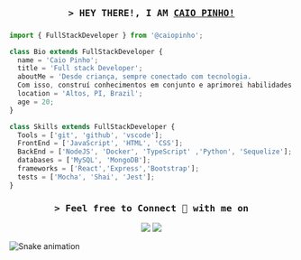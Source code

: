 
<h3 align="center">
        <samp>&gt; HEY THERE!, I AM
                <b><a target="_blank" href="https://www.linkedin.com/in/caio-pinho-a3959b238/">CAIO PINHO! </a></b>
        </samp>
</h3>

###
```js
import { FullStackDeveloper } from '@caiopinho';

class Bio extends FullStackDeveloper {
  name = 'Caio Pinho';
  title = 'Full stack Developer';
  aboutMe = 'Desde criança, sempre conectado com tecnologia.
  Com isso, construí conhecimentos em conjunto e aprimorei habilidades práticas.';
  location = 'Altos, PI, Brazil';
  age = 20;
}

class Skills extends FullStackDeveloper {
  Tools = ['git', 'github', 'vscode'];
  FrontEnd = ['JavaScript', 'HTML', 'CSS'];
  BackEnd = ['NodeJS', 'Docker', 'TypeScript' ,'Python', 'Sequelize'];
  databases = ['MySQL', 'MongoDB'];
  frameworks = ['React','Express','Bootstrap'];
  tests = ['Mocha', 'Shai', 'Jest'];
}
```
###

<h3 align="center"> <samp>&gt; Feel free to Connect 👥 with me on </spam></h3>
<div align="center">
<a target="_blank" href="https://www.linkedin.com/in/caio-pinho-a3959b238/"><img src="https://img.shields.io/badge/-LinkedIn-0077B5?style=for-the-badge&logo=Linkedin&logoColor=white"></img></a>
</a>
<a target="_blank" href="mailto:icandoit2026@gmail.com"><img src="https://img.shields.io/badge/-Gmail-D14836?style=for-the-badge&logo=Gmail&logoColor=white"></img></a>
</div>

 
  ![Snake animation](https://github.com/caiocrf/caiocrf/blob/output/github-contribution-grid-snake.svg)
  
 

